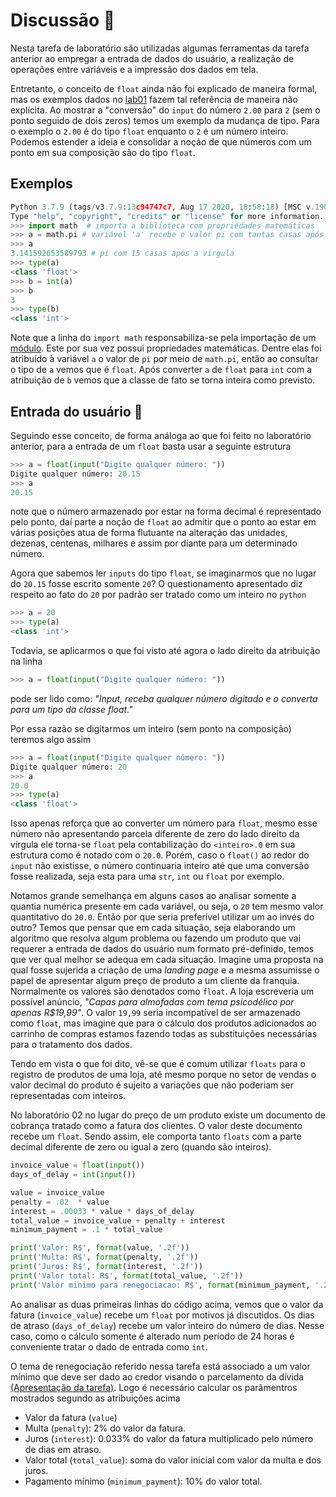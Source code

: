 # Discussão :speech_balloon:

Nesta tarefa de laboratório são utilizadas algumas ferramentas da tarefa anterior ao empregar a entrada de dados do usuário, a realização de operações entre variáveis e a impressão dos dados em tela.

Entretanto, o conceito de `float` ainda não foi explicado de maneira formal, mas os exemplos dados no [lab01](https://github.com/RenanSGuedes/mc102-1s2020/tree/master/labs/lab01/lab01) fazem tal referência de maneira não explícita. Ao mostrar a "conversão" do `input` do número `2.00` para `2` (sem o ponto seguido de dois zeros) temos um exemplo da mudança de tipo. Para o exemplo o `2.00` é do tipo `float` enquanto o `2` é um número inteiro. Podemos estender a ideia e consolidar a noção de que números com um ponto em sua composição são do tipo `float`.

## Exemplos

```python
Python 3.7.9 (tags/v3.7.9:13c94747c7, Aug 17 2020, 18:58:18) [MSC v.1900 64 bit (AMD64)] on win32
Type "help", "copyright", "credits" or "license" for more information.
>>> import math  # importa a biblioteca com propriedades matemáticas
>>> a = math.pi # variável 'a' recebe o valor pi com tantas casas após a vírgula 
>>> a 
3.141592653589793 # pi com 15 casas após a vírgula
>>> type(a)
<class 'float'>
>>> b = int(a)
>>> b
3
>>> type(b)
<class 'int'>
```

Note que a linha do `import math` responsabiliza-se pela importação de um [módulo](https://docs.python.org/3/tutorial/modules.html). Este por sua vez possui propriedades matemáticas. Dentre elas foi atribuído à variável `a` o valor de `pi` por meio de `math.pi`, então ao consultar o tipo de `a` vemos que é `float`. Após converter `a` de `float` para `int` com a atribuição de `b` vemos que a classe de fato se torna inteira como previsto.

## Entrada do usuário :closed_book:

Seguindo esse conceito, de forma análoga ao que foi feito no laboratório anterior, para a entrada de um `float` basta usar a seguinte estrutura


```python
>>> a = float(input("Digite qualquer número: "))
Digite qualquer número: 20.15
>>> a
20.15
```

note que o número armazenado por estar na forma decimal é representado pelo ponto, daí parte a noção de `float` ao admitir que o ponto ao estar em várias posições atua de forma flutuante na alteração das unidades, dezenas, centenas, milhares e assim por diante para um determinado número. 

Agora que sabemos ler `inputs` do tipo `float`, se imaginarmos que no lugar do `20.15` fosse escrito somente `20`? O questionamento apresentado diz respeito ao fato do `20` por padrão ser tratado como um inteiro no `python`

```python
>>> a = 20
>>> type(a)
<class 'int'>
```

Todavia, se aplicarmos o que foi visto até agora o lado direito da atribuição na linha 

```python
>>> a = float(input("Digite qualquer número: "))
```

pode ser lido como: *"Input, receba qualquer número digitado e o converta para um tipo da classe float."*

Por essa razão se digitarmos um inteiro (sem ponto na composição) teremos algo assim

```python
>>> a = float(input("Digite qualquer número: "))
Digite qualquer número: 20
>>> a
20.0
>>> type(a)
<class 'float'>
```

Isso apenas reforça que ao converter um número para `float`, mesmo esse número não apresentando parcela diferente de zero do lado direito da vírgula ele torna-se `float` pela contabilização do `<inteiro>.0` em sua estrutura como é notado com o `20.0`. Porém, caso o `float()` ao redor do `input` não existisse, o número continuaria inteiro até que uma conversão fosse realizada, seja esta para uma `str`, `int` ou `float` por exemplo. 

Notamos grande semelhança em alguns casos ao analisar somente a quantia numérica presente em cada variável, ou seja, o `20` tem mesmo valor quantitativo do `20.0`. Então por que seria preferível utilizar um ao invés do outro? Temos que pensar que em cada situação, seja elaborando um algoritmo que resolva algum problema ou fazendo um produto que vai requerer a entrada de dados do usuário num formato pré-definido, temos que ver qual melhor se adequa em cada situação. Imagine uma proposta na qual fosse sujerida a criação de uma *landing page* e a mesma assumisse o papel de apresentar algum preço de produto a um cliente da franquia. Normalmente os valores são denotados como `float`. A loja escreveria um possível anúncio, *"Capas para almofadas com tema psicodélico por apenas R$19,99"*. O valor `19,99` seria incompatível de ser armazenado como `float`, mas imagine que para o cálculo dos produtos adicionados ao carrinho de compras estamos fazendo todas as substituições necessárias para o tratamento dos dados. 

Tendo em vista o que foi dito, vê-se que é comum utilizar `floats` para o registro de produtos de uma loja, até mesmo porque no setor de vendas o valor decimal do produto é sujeito a variações que não poderiam ser representadas com inteiros. 

No laboratório 02 no lugar do preço de um produto existe um documento de cobrança tratado como a  fatura dos clientes. O valor deste documento recebe um `float`. Sendo assim, ele comporta tanto `floats` com a parte decimal diferente de zero ou igual a zero (quando são inteiros).

```python
invoice_value = float(input())
days_of_delay = int(input())

value = invoice_value
penalty = .02  * value 
interest = .00033 * value * days_of_delay
total_value = invoice_value + penalty + interest
minimum_payment = .1 * total_value

print('Valor: R$', format(value, '.2f'))
print('Multa: R$', format(penalty, '.2f'))
print('Juros: R$', format(interest, '.2f'))
print('Valor total: R$', format(total_value, '.2f'))
print('Valor minimo para renegociacao: R$', format(minimum_payment, '.2f'))
```

Ao analisar as duas primeiras linhas do código acima, vemos que o valor da fatura (`invoice_value`) recebe um `float` por motivos já discutidos. Os dias de atraso (`days_of_delay`) recebe um valor inteiro do número de dias. Nesse caso, como o cálculo somente é alterado num período de 24 horas é conveniente tratar o dado de entrada como `int`.

O tema de renegociação referido nessa tarefa está associado a um valor mínimo que deve ser dado ao credor visando o parcelamento da dívida [(Apresentação da tarefa)](https://github.com/RenanSGuedes/mc102-1s2020/tree/master/labs/lab02). Logo é necessário calcular os parâmentros mostrados segundo as atribuições acima

* Valor da fatura (`value`)
* Multa (`penalty`): 2% do valor da fatura.
* Juros (`interest`): 0.033% do valor da fatura multiplicado pelo número de dias em atraso.
* Valor total (`total_value`): soma do valor inicial com valor da multa e dos juros.
* Pagamento mínimo (`minimum_payment`): 10% do valor total.